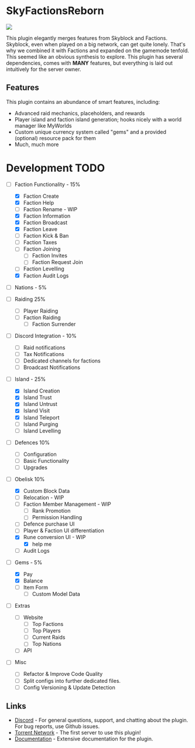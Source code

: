 # SkyFactionsReborn  
[![](https://dcbadge.limes.pink/api/server/SwxXMrFdjp)](https://discord.gg/SwxXMrFdjp)

This plugin elegantly merges features from Skyblock and Factions. Skyblock, even when played on a big network, can get quite lonely. That's why we combined it with Factions and expanded on the gamemode tenfold. This seemed like an obvious synthesis to explore. This plugin has several dependencies, comes with **MANY** features, but everything is laid out intuitively for the server owner.

## Features  

This plugin contains an abundance of smart features, including:
- Advanced raid mechanics, placeholders, and rewards
- Player island and faction island generation; hooks nicely with a world manager like MyWorlds
- Custom unique currency system called "gems" and a provided (optional) resource pack for them
- Much, much more

# Development TODO
- [ ] Faction Functionality - 15%
    - [x] Faction Create
    - [x] Faction Help
    - [ ] Faction Rename - WIP
    - [x] Faction Information
    - [x] Faction Broadcast
    - [x] Faction Leave
    - [ ] Faction Kick & Ban
    - [ ] Faction Taxes
    - [ ] Faction Joining
        - [ ] Faction Invites
        - [ ] Faction Request Join
    - [ ] Faction Levelling
    - [x] Faction Audit Logs

- [ ] Nations - 5%

- [ ] Raiding 25%
    - [ ] Player Raiding
    - [ ] Faction Raiding
        - [ ] Faction Surrender

- [ ] Discord Integration - 10%
    - [ ] Raid notifications
    - [ ] Tax Notifications
    - [ ] Dedicated channels for factions
    - [ ] Broadcast Notifications

- [ ] Island - 25%
    - [x] Island Creation
    - [x] Island Trust
    - [x] Island Untrust
    - [x] Island Visit
    - [x] Island Teleport
    - [ ] Island Purging
    - [ ] Island Levelling

- [ ] Defences 10%
    - [ ] Configuration
    - [ ] Basic Functionality
    - [ ] Upgrades

- [ ] Obelisk 10%
    - [x] Custom Block Data
    - [ ] Relocation - WIP
    - [ ] Faction Member Management - WIP
        - [ ] Rank Promotion
        - [ ] Permission Handling
    - [ ] Defence purchase UI
    - [ ] Player & Faction UI differentiation
    - [x] Rune conversion UI - WIP
        - [x] help me
    - [ ] Audit Logs

- [ ] Gems - 5%
    - [x] Pay
    - [x] Balance
    - [ ] Item Form
        - [ ] Custom Model Data

- [ ] Extras
    - [ ] Website
        - [ ] Top Factions
        - [ ] Top Players
        - [ ] Current Raids
        - [ ] Top Nations
    - [ ] API

- [ ] Misc
    - [ ] Refactor & Improve Code Quality
    - [ ] Split configs into further dedicated files.
    - [ ] Config Versioning & Update Detection

## Links
- [Discord](https://discord.gg/Y7DVR9gpwa) - For general questions, support, and chatting about the plugin. For bug reports, use Github issues.
- [Torrent Network](https://www.torrentsmp.com) - The first server to use this plugin!
- [Documentation](https://docs.terrabytedev.com) - Extensive documentation for the plugin.